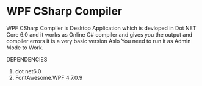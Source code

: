 # WPF CSharp Compiler
 
WPF CSharp Compiler is Desktop Application which is devloped in Dot NET Core 6.0 and it works as Online C# compiler and gives you the output and compiler errors
it is a very basic version
Aslo You need to run it as Admin Mode to Work.

DEPENDENCIES
1. dot net6.0
2. FontAwesome.WPF 4.7.0.9
